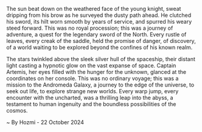 
The sun beat down on the weathered face of the young knight, sweat dripping from his brow as he surveyed the dusty path ahead. He clutched his sword, its hilt worn smooth by years of service, and spurred his weary steed forward. This was no royal procession; this was a journey of adventure, a quest for the legendary sword of the North. Every rustle of leaves, every creak of the saddle, held the promise of danger, of discovery, of a world waiting to be explored beyond the confines of his known realm.

The stars twinkled above the sleek silver hull of the spaceship, their distant light casting a hypnotic glow on the vast expanse of space. Captain Artemis, her eyes filled with the hunger for the unknown, glanced at the coordinates on her console. This was no ordinary voyage; this was a mission to the Andromeda Galaxy, a journey to the edge of the universe, to seek out life, to explore strange new worlds. Every warp jump, every encounter with the uncharted, was a thrilling leap into the abyss, a testament to human ingenuity and the boundless possibilities of the cosmos. 

~ By Hozmi - 22 October 2024
